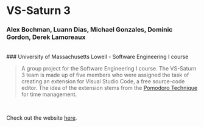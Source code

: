 # VS-Saturn 3
### Alex Bochman, Luann Dias, Michael Gonzales, Dominic Gordon, Derek Lamoreaux
<br>
### University of Massachusetts Lowell - Software Engineering I course

> A group project for the Software Engineering I course. The VS-Saturn 3 team is made up of five members who were assigned the task of creating an extension for Visual Studio Code, a free source-code editor. The idea of the extension stems from the [Pomodoro Technique](https://www.youtube.com/watch?v=VFW3Ld7JO0w&ab_channel=CirilloCompany) for time management.

<br>

Check out the website [here](https://alexbochman.github.io/SWENG_Project/VS-Saturn-3.html#).
